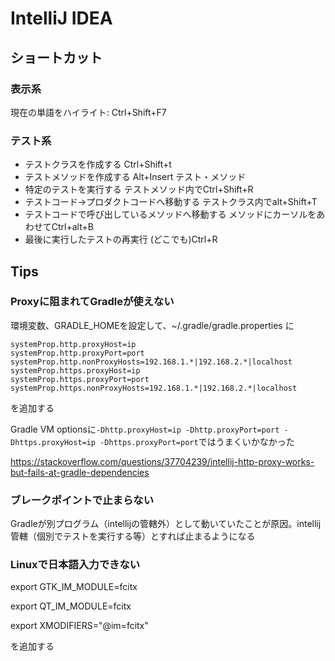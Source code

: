 # IntelliJ IDEA

## ショートカット

### 表示系

現在の単語をハイライト: Ctrl+Shift+F7

### テスト系

- テストクラスを作成する Ctrl+Shift+t
- テストメソッドを作成する	Alt+Insert テスト・メソッド
- 特定のテストを実行する	テストメソッド内でCtrl+Shift+R
- テストコード→プロダクトコードへ移動する	テストクラス内でalt+Shift+T
- テストコードで呼び出しているメソッドへ移動する	メソッドにカーソルをあわせてCtrl+alt+B
- 最後に実行したテストの再実行	(どこでも)Ctrl+R


## Tips

### Proxyに阻まれてGradleが使えない

環境変数、GRADLE_HOMEを設定して、~/.gradle/gradle.properties に
```
systemProp.http.proxyHost=ip
systemProp.http.proxyPort=port
systemProp.http.nonProxyHosts=192.168.1.*|192.168.2.*|localhost
systemProp.https.proxyHost=ip
systemProp.https.proxyPort=port
systemProp.https.nonProxyHosts=192.168.1.*|192.168.2.*|localhost
```
を追加する

Gradle VM optionsに`-Dhttp.proxyHost=ip -Dhttp.proxyPort=port -Dhttps.proxyHost=ip -Dhttps.proxyPort=port`ではうまくいかなかった

https://stackoverflow.com/questions/37704239/intellij-http-proxy-works-but-fails-at-gradle-dependencies


### ブレークポイントで止まらない

Gradleが別プログラム（intellijの管轄外）として動いていたことが原因。intellij管轄（個別でテストを実行する等）とすれば止まるようになる


### Linuxで日本語入力できない

export GTK_IM_MODULE=fcitx

export QT_IM_MODULE=fcitx

export XMODIFIERS="@im=fcitx"

を追加する

